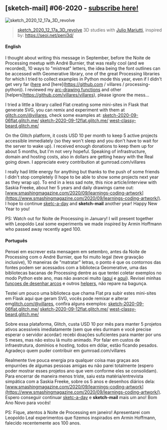 ## [sketch-mail] #06-2020 - [subscribe here!](/sketch-mail)

![sketch_2020_12_17a_3D_revolve](https://github.com/villares/sketch-a-day/blob/master/2020/sketch_2020_12_17a_3D_revolve/sketch_2020_12_17a_3D_revolve.gif?raw=true)

> [sketch_2020_12_17a_3D_revolve](https://github.com/villares/sketch-a-day/tree/master/2020/sketch_2020_12_17a_3D_revolve)
> 3D studies with [Julio Mariutti](http://estudiologos.com.br/projetos/), inspired by: https://seoi.net/peni3d/

#### English

I thought about writing this message in September, before the Noite de Processing meetup with André Burnier, that was really cool (and we recorded), 10 ways to "mistreat" letters, the idea being the font outlines can be accessed with Geomerative library, one of the great Processing libraries for which I tried to collect examples in Python mode this year, even if I didn't get very far ([here](https://github.com/villares/material-aulas/tree/master/exemplos-de-biblibraries) and [here](https://github.com / villares / processing-python)). I reviewed my [arc-drawing functions](https://github.com/villares/arc_tangents_and_bezier_studies) and other [helpers]https://github.com/villares/villares), please ignore the mess...

I tried a little a library called Flat creating some mini-sites in Flask that generate SVG, you can remix and experiment with them at [glitch.com/@villares](https://glitch.com/@villares), check some examples at: [sketch-2020-09-06flat.glitch.me/](https://sketch-2020-09-06flat.glitch.me/) [sketch-2020-09-12flat.glitch.me/](https://sketch-2020-09-12flat.glitch.me/) [west-classy-beard.glitch.me/](https://west-classy-beard.glitch.me/)

On the Glitch platform, it costs USD 10 per month to keep 5 active projects accessible immediately (so they won't sleep and you don't have to wait for the server to wake up). I received enough donations to keep them up for about 5 months, but I'm not very hopeful. Speaking of infrastructure, domain and hosting costs, also in dollars are getting heavy with the Real going down. I appreciate every contribution at gumroad.com/villares

I really had little energy for anything but thanks to the push of some friends I didn't stop completely (I hope to be able to show some projects next year as they wrap up). To end in a less sad note, this nice article/interview with Saskia Freeke, about her 5 years and daily drawings came out: [www.smashingmagazine.com/2020/09/learnings-coding-artwork](https://www.smashingmagazine.com/2020/09/learnings-coding-artwork/). I hope to continue [sketc-a-day](https://abav.lugaralgum.com/sketch-a-day) and **sketch-mail** another year! Happy New Year to you!

PS: Watch out for Noite de Processing in January! I will present together with Leopoldo Leal some experiments we made inspired by Armin Hoffmann who passed away recently aged 100.

#### Português

Pensei em escrever esta mensagem em setembro, antes da Noite de Processing com o André Burnier, que foi muito legal (teve gravação inclusive), 10 maneiras de "matratar" letras, o ponto é que os contornos das fontes podem ser acessados com a biblioteca Geomerative, uma das bibliotecas bacanas de Processing dentre as que tentei coletar exemplos no modo Python este ano, mas não avancei muito ([aqui](https://github.com/villares/material-aulas/tree/master/exemplos-de-bibliotecas) e [aqui](https://github.com/villares/processing-python)). Revisei minhas [funçoes de desenhar arcos](https://github.com/villares/arc_tangents_and_bezier_studies) e outros [helpers](https://github.com/villares/villares), não repare na bagunça. 

Testei um pouco uma biblioteca que chama Flat pra subir estes mini-sites em Flask aqui que geram SVG, vocês pode remixar e alterar em[glitch.com/@villares](https://glitch.com/@villares), confira alguns exemplos: [sketch-2020-09-06flat.glitch.me/](https://sketch-2020-09-06flat.glitch.me/) [sketch-2020-09-12flat.glitch.me/](https://sketch-2020-09-12flat.glitch.me/) [west-classy-beard.glitch.me/](https://west-classy-beard.glitch.me/)

Sobre essa plataforma, Glitch, custa USD 10 por mês para manter 5 projetos ativos acessíveis imediatamente (sem que eles durmam e você precise esperar o servidor acordar) recebi doações suficientes para manter por uns 5 meses, mas não estou lá muito animado. Por falar em custos de infraestrutura, domínios e hosting, todos em dólar, estão ficando pesados. Agradeço quem puder contribuir em gumroad.com/villares

Realmente tive pouca energia pra qualquer coisa mas graças aos empurrões de algumas pessoas amigas eu não parei totalmente (espero poder mostrar esses projetos ano que vem conforme eles se consolidam). Para encerrar de maneira menos triste, saiu esta matéria/entrevista simpática com a Saskia Freeke, sobre os 5 anos e desenhos diários dela:  [www.smashingmagazine.com/2020/09/learnings-coding-artwork](https://www.smashingmagazine.com/2020/09/learnings-coding-artwork/). Espero conseguir continuar [sketc-a-day](https://abav.lugaralgum.com/sketch-a-day) e **sketch-mail** mais um ano! Bom Ano Novo para vocês!

PS: Fique, atentos à Noite de Processing em janeiro! Apresentarei com Leopoldo Leal experimentos que fizemos inspirados em Armin Hoffmann, falecido recentemente aos 100 anos.